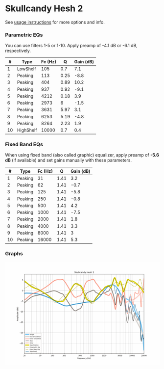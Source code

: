 # Skullcandy Hesh 2
See [usage instructions](https://github.com/jaakkopasanen/AutoEq#usage) for more options and info.

### Parametric EQs
You can use filters 1-5 or 1-10. Apply preamp of -4.1 dB or -6.1 dB, respectively.

|   # | Type      |   Fc (Hz) |    Q |   Gain (dB) |
|-----|-----------|-----------|------|-------------|
|   1 | LowShelf  |       105 | 0.7  |         7.1 |
|   2 | Peaking   |       113 | 0.25 |        -8.8 |
|   3 | Peaking   |       404 | 0.89 |        10.2 |
|   4 | Peaking   |       937 | 0.92 |        -9.1 |
|   5 | Peaking   |      4212 | 0.18 |         3.9 |
|   6 | Peaking   |      2973 | 6    |        -1.5 |
|   7 | Peaking   |      3631 | 5.97 |         3.1 |
|   8 | Peaking   |      6253 | 5.19 |        -4.8 |
|   9 | Peaking   |      8264 | 2.23 |         1.9 |
|  10 | HighShelf |     10000 | 0.7  |         0.4 |

### Fixed Band EQs
When using fixed band (also called graphic) equalizer, apply preamp of **-5.6 dB** (if available) and set gains manually with these parameters.

|   # | Type    |   Fc (Hz) |    Q |   Gain (dB) |
|-----|---------|-----------|------|-------------|
|   1 | Peaking |        31 | 1.41 |         3.2 |
|   2 | Peaking |        62 | 1.41 |        -0.7 |
|   3 | Peaking |       125 | 1.41 |        -5.8 |
|   4 | Peaking |       250 | 1.41 |        -0.8 |
|   5 | Peaking |       500 | 1.41 |         4.2 |
|   6 | Peaking |      1000 | 1.41 |        -7.5 |
|   7 | Peaking |      2000 | 1.41 |         1.8 |
|   8 | Peaking |      4000 | 1.41 |         3.3 |
|   9 | Peaking |      8000 | 1.41 |         3   |
|  10 | Peaking |     16000 | 1.41 |         5.3 |

### Graphs
![](./Skullcandy%20Hesh%202.png)
